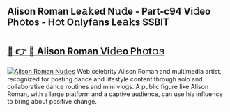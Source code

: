 ## Alison Roman Le𝚊𝚔ed N𝚞𝚍e - Part-c94 Vi𝚍eo Ph𝚘tos - H𝚘t O𝚗lyf𝚊ns Le𝚊𝚔s SSBlT

# <h2><a href="http://hf0h7o.feru.top/?c=Alison+Roman">🔗 👉 🔴 Alison Roman Vi𝚍𝚎o Ph𝚘t𝚘𝚜</a></h2>

[![Alison Roman Nu𝚍𝚎s](https://i.imgur.com/0TWrTi3.gif)](http://hf0h7o.feru.top/?c=Alison+Roman)
Web celebrity Alison Roman and multimedia artist, recognized for posting dance and lifestyle content through solo and collaborative dance routines and mini vlogs. A public figure like Alison Roman, with a large platform and a captive audience, can use his influence to bring about positive change. 
